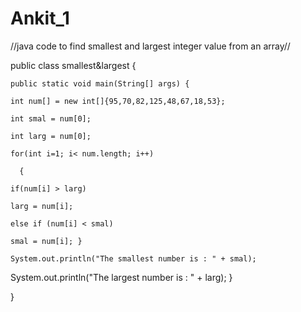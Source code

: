 # Ankit_1

//java code to find smallest and largest integer value from an array//


public class smallest&largest {
    
    public static void main(String[] args) {
        
    int num[] = new int[]{95,70,82,125,48,67,18,53};
   
    int smal = num[0];
 
    int larg = num[0];
     
    for(int i=1; i< num.length; i++)
        
      {
          
    if(num[i] > larg)
        
    larg = num[i];
    
    else if (num[i] < smal)
        
    smal = num[i]; }
    
    System.out.println("The smallest number is : " + smal);
    
   System.out.println("The largest number is : " + larg);
        } 
    
}

